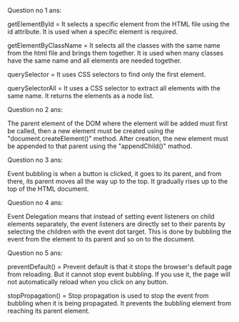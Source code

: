 Question no 1 ans:

getElementById = It selects a specific element from the HTML file using the id attribute. It is used when a specific element is required.

getElementByClassName = It selects all the classes with the same name from the html file and brings them together. It is used when many classes have the same name and all elements are needed together.

querySelector = It uses CSS selectors to find only the first element.

querySelectorAll = It uses a CSS selector to extract all elements with the same name. It returns the elements as a node list.


Question no 2 ans:

The parent element of the DOM where the element will be added must first be called, then a new element must be created using the "document.createElement()" method. After creation, the new element must be appended to that parent using the "appendChild()" mathod.


Question no 3 ans:

Event bubbling is when a button is clicked, it goes to its parent, and from there, its parent moves all the way up to the top. It gradually rises up to the top of the HTML document.


Question no 4 ans:

Event Delegation means that instead of setting event listeners on child elements separately, the event listeners are directly set to their parents by selecting the children with the event dot target. This is done by bubbling the event from the element to its parent and so on to the document.

Question no 5 ans:

preventDefault() =
Prevent default is that it stops the browser's default page from reloading. But it cannot stop event bubbling. If you use it, the page will not automatically reload when you click on any button.

stopPropagation() =
Stop propagation is used to stop the event from bubbling when it is being propagated. It prevents the bubbling element from reaching its parent element.
